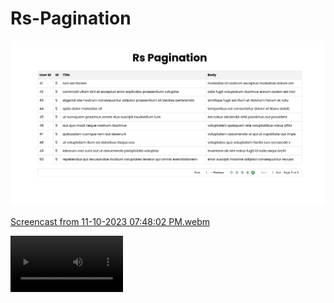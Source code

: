 # Rs-Pagination



![Screenshot from 2023-11-10 19-48-31.png](../public%2FScreenshot%20from%202023-11-10%2019-48-31.png)



[Screencast from 11-10-2023 07:48:02 PM.webm](public%2FScreencast%20from%2011-10-2023%2007%3A48%3A02%20PM.webm)



<video src='public%2FScreencast%20from%2011-10-2023%2007%3A48%3A02%20PM.webm' width=180/> | <video src='public%2FScreencast%20from%2011-10-2023%2007%3A48%3A02%20PM.webm' width=180 />